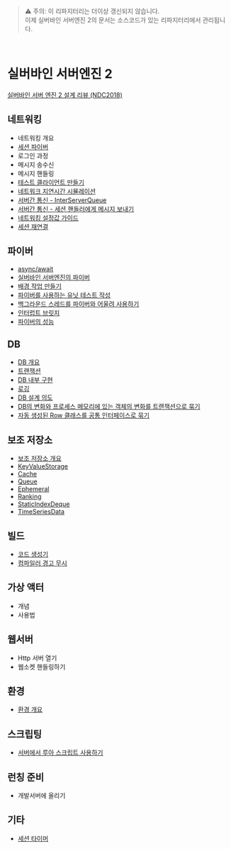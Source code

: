 > ⚠️ 주의: 이 리파지터리는 더이상 갱신되지 않습니다.<br>
> 이제 실버바인 서버엔진 2의 문서는 소스코드가 있는 리파지터리에서 관리됩니다.

<br>

# 실버바인 서버엔진 2
 [실버바인 서버 엔진 2 설계 리뷰 (NDC2018)](http://ndcreplay.nexon.com/NDC2018/sessions/NDC2018_0075.html)

## 네트워킹
 * 네트워킹 개요
 * [세션 파이버](doc/session_fiber.md)
 * 로그인 과정
 * 메시지 송수신
 * 메시지 핸들링
 * [테스트 클라이언트 만들기](doc/test_client.md)
 * [네트워크 지연시간 시뮬레이션](doc/latency_simulation.md)
 * [서버간 통신 - InterServerQueue](doc/inter_server_queue.md)
 * [서버간 통신 - 세션 핸들러에게 메시지 보내기](doc/send_game_logic_message_to_server.md)
 * [네트워킹 설정값 가이드](doc/networking_setting_guide.md)
 * [세션 재연결](doc/session_handover.md)

## 파이버
 * [async/await](doc/async_await.md)
 * [실버바인 서버엔진의 파이버](doc/fiber_in_silvervine_server_engine.md)
 * [배경 작업 만들기](doc/background_job.md)
 * [파이버를 사용하는 유닛 테스트 작성](doc/fiber_unit_test.md)
 * [백그라운드 스레드를 파이버와 어울려 사용하기](doc/background_thread.md)
 * [인터럽트 브릿지](doc/interrupt_bridge.md)
 * [파이버의 성능](doc/fiber_performance.md)

## DB
 * [DB 개요](doc/db_outline.md)
 * [트랜잭션](doc/db_transaction.md)
 * [DB 내부 구현](doc/db_implementation.md)
 * [로깅](doc/db_logging.md)
 * [DB 설계 의도](doc/db_design.md)
 * [DB의 변화와 프로세스 메모리에 있는 객체의 변화를 트랜잭션으로 묶기](doc/db_memory_transaction.md)
 * [자동 생성된 Row 클래스를 공통 인터페이스로 묶기](doc/db_row_adapter.md)

## 보조 저장소
 * [보조 저장소 개요](doc/aux_storage_outline.md)
 * [KeyValueStorage](doc/aux_storage_key_value_storage.md)
 * [Cache](doc/aux_storage_cache.md)
 * [Queue](doc/aux_storage_queue.md)
 * [Ephemeral](doc/aux_storage_ephemeral.md)
 * [Ranking](doc/aux_storage_ranking.md)
 * [StaticIndexDeque](doc/aux_storage_static_index_deque.md)
 * [TimeSeriesData](doc/aux_storage_time_series_data.md)

## 빌드
 * [코드 생성기](doc/codegen.md)
 * [컴파일러 경고 무시](doc/compiler_warning_ignore.md)

## 가상 액터
 * 개념
 * 사용법

## 웹서버
 * Http 서버 열기
 * 웹소켓 핸들링하기

## 환경
 * [환경 개요](doc/environment_outline.md)

## 스크립팅
 * [서버에서 루아 스크립트 사용하기](doc/lua_scripting.md)

## 런칭 준비
 * 개발서버에 올리기

## 기타
 * [세션 타이머](/doc/session_timer.md)
